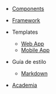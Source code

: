 - [Components](/packages/home)
- [Framework](/docs/framework/home)

- Templates

  - [Web App](/docs/templates/template_web/home)
  - [Mobile App](/docs/templates/template_mobile/home)

- Guía de estilo

  - [Markdown](/docs/styleGuide/Markdown/home)

- [Academia](/docs/academy/home)
